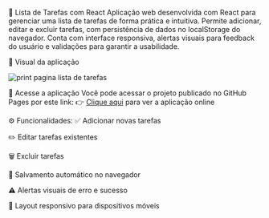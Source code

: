📝 Lista de Tarefas com React
Aplicação web desenvolvida com React para gerenciar uma lista de tarefas de forma prática e intuitiva. Permite adicionar, editar e excluir tarefas, com persistência de dados no localStorage do navegador. Conta com interface responsiva, alertas visuais para feedback do usuário e validações para garantir a usabilidade.

📸 Visual da aplicação

![print pagina lista de tarefas ](https://github.com/user-attachments/assets/7df073a9-0714-4dfb-91ea-8c1e98053aa6)

🔗 Acesse a aplicação
Você pode acessar o projeto publicado no GitHub Pages por este link:
👉 [Clique aqui](https://jeffersonjuni.github.io/lista_de_tarefas/) para ver a aplicação online

⚙️ Funcionalidades:
✅ Adicionar novas tarefas

✏️ Editar tarefas existentes

🗑️ Excluir tarefas

💾 Salvamento automático no navegador

⚠️ Alertas visuais de erro e sucesso

📱 Layout responsivo para dispositivos móveis
